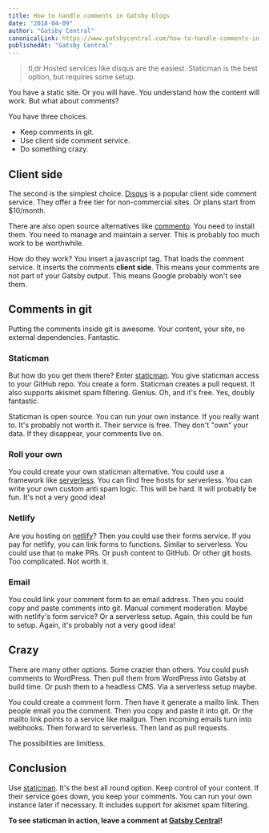 ```yaml
---
title: How to handle comments in Gatsby blogs
date: "2018-04-09"
author: "Gatsby Central"
canonicalLink: https://www.gatsbycentral.com/how-to-handle-comments-in-gatsby-blogs
publishedAt: "Gatsby Central"
---
```


> tl;dr Hosted services like disqus are the easiest. Staticman is the best option, but requires some setup.

You have a static site. Or you will have. You understand how the content will work. But what about comments?

You have three choices.

- Keep comments in git.
- Use client side comment service.
- Do something crazy.

## Client side

The second is the simplest choice. [Disqus](https://disqus.com/) is a popular client side comment service. They offer a free tier for non-commercial sites. Or plans start from $10/month.

There are also open source alternatives like [commento](https://github.com/adtac/commento). You need to install them. You need to manage and maintain a server. This is probably too much work to be worthwhile.

How do they work? You insert a javascript tag. That loads the comment service. It inserts the comments **client side**. This means your comments are not part of your Gatsby output. This means Google probably won't see them.

## Comments in git

Putting the comments inside git is awesome. Your content, your site, no external dependencies. Fantastic.

### Staticman

But how do you get them there? Enter [staticman](https://staticman.net/). You give staticman access to your GitHub repo. You create a form. Staticman creates a pull request. It also supports akismet spam filtering. Genius. Oh, and it's free. Yes, doubly fantastic.

Staticman is open source. You can run your own instance. If you really want to. It's probably not worth it. Their service is free. They don't "own" your data. If they disappear, your comments live on.

### Roll your own

You could create your own staticman alternative. You could use a framework like [serverless](https://serverless.com/). You can find free hosts for serverless. You can write your own custom anti spam logic. This will be hard. It will probably be fun. It's not a very good idea!

### Netlify

Are you hosting on [netlify](https://serverless.com/)? Then you could use their forms service. If you pay for netlify, you can link forms to functions. Similar to serverless. You could use that to make PRs. Or push content to GitHub. Or other git hosts. Too complicated. Not worth it.

### Email

You could link your comment form to an email address. Then you could copy and paste comments into git. Manual comment moderation. Maybe with netlify's form service? Or a serverless setup. Again, this could be fun to setup. Again, it's probably not a very good idea!

## Crazy

There are many other options. Some crazier than others. You could push comments to WordPress. Then pull them from WordPress into Gatsby at build time. Or push them to a headless CMS. Via a serverless setup maybe.

You could create a comment form. Then have it generate a mailto link. Then people email you the comment. Then you copy and paste it into git. Or the mailto link points to a service like mailgun. Then incoming emails turn into webhooks. Then forward to serverless. Then land as pull requests.

The possibilities are limitless.

## Conclusion

Use [staticman](https://staticman.net/). It's the best all round option. Keep control of your content. If their service goes down, you keep your comments. You can run your own instance later if necessary. It includes support for akismet spam filtering.

**To see staticman in action, leave a comment at [Gatsby Central](https://www.gatsbycentral.com)!**
